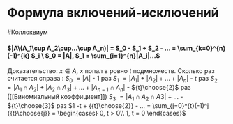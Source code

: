 # Формула включений-исключений
#Коллоквиум 
#### $|A\(A_1\cup A_2\cup...\cup A_n)| = S_0 - S_1 + S_2 - ... = \sum_{k=0}^{n} (-1)^{k} S_i \ S_0 = |A|, S_1 = \sum_{i=1}^{n}|A_i|...$
Доказательство: 
$x \in A$,  $x$ попал в ровно $t$ подмножеств.
Сколько раз считается справа :
$S_0$ $= |A|$ - 1 раз 
$S_1$ $= |A_1| + |A_2| +...+|A_n|$ - $t$ раз
$S_2$ $= |A_1 \cap A_2| + |A_2 \cap A_3| +...+ |A_{n-1} \cap A_n|$ - ${t}\choose{2}$ раз ([[Биномиальный коэффициент]])
$S_3$ $= |A_1 \cap A_2 \cap A3| +...$ - ${t}\choose{3}$ раз
$1 -t + {{t}\choose{2}} - ... = \sum_{j=0}^{t}(-1)^j {{t}\choose{j}} = \begin{cases}
0, t > 0\\
1, t = 0
\end{cases}$


